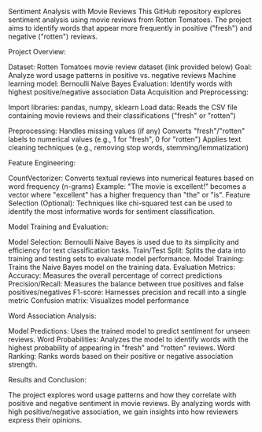 Sentiment Analysis with Movie Reviews
This GitHub repository explores sentiment analysis using movie reviews from Rotten Tomatoes. The project aims to identify words that appear more frequently in positive ("fresh") and negative ("rotten") reviews.

Project Overview:

Dataset: Rotten Tomatoes movie review dataset (link provided below)
Goal: Analyze word usage patterns in positive vs. negative reviews
Machine learning model: Bernoulli Naive Bayes
Evaluation: Identify words with highest positive/negative association
Data Acquisition and Preprocessing:

Import libraries: pandas, numpy, sklearn
Load data: Reads the CSV file containing movie reviews and their classifications ("fresh" or "rotten")

Preprocessing:
Handles missing values (if any)
Converts "fresh"/"rotten" labels to numerical values (e.g., 1 for "fresh", 0 for "rotten")
Applies text cleaning techniques (e.g., removing stop words, stemming/lemmatization)

Feature Engineering:

CountVectorizer: Converts textual reviews into numerical features based on word frequency (n-grams)
Example: "The movie is excellent!" becomes a vector where "excellent" has a higher frequency than "the" or "is".
Feature Selection (Optional):
Techniques like chi-squared test can be used to identify the most informative words for sentiment classification.

Model Training and Evaluation:

Model Selection: Bernoulli Naive Bayes is used due to its simplicity and efficiency for text classification tasks.
Train/Test Split: Splits the data into training and testing sets to evaluate model performance.
Model Training: Trains the Naive Bayes model on the training data.
Evaluation Metrics:
Accuracy: Measures the overall percentage of correct predictions
Precision/Recall: Measures the balance between true positives and false positives/negatives
F1-score: Harnesses precision and recall into a single metric
Confusion matrix: Visualizes model performance

Word Association Analysis:

Model Predictions: Uses the trained model to predict sentiment for unseen reviews.
Word Probabilities: Analyzes the model to identify words with the highest probability of appearing in "fresh" and "rotten" reviews.
Word Ranking: Ranks words based on their positive or negative association strength.

Results and Conclusion:

The project explores word usage patterns and how they correlate with positive and negative sentiment in movie reviews.
By analyzing words with high positive/negative association, we gain insights into how reviewers express their opinions.
